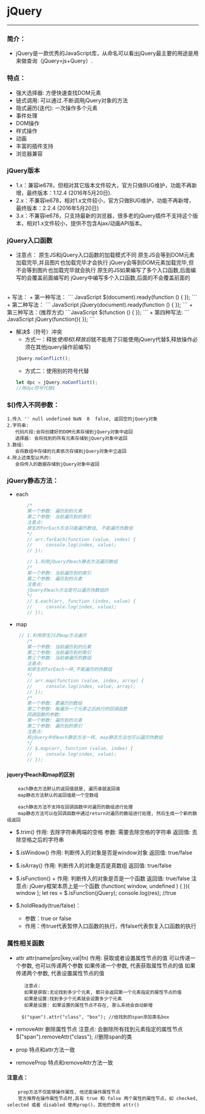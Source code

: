 # jQuery
-----
### 简介：
+ jQuery是一款优秀的JavaScript库，从命名可以看出jQuery最主要的用途是用来做查询（jQuery=js+Query）.

### 特点：
+ 强大选择器: 方便快速查找DOM元素
+ 链式调用: 可以通过.不断调用jQuery对象的方法
+ 隐式遍历(迭代): 一次操作多个元素
+ 事件处理
+ DOM操作
+ 样式操作
+ 动画
+ 丰富的插件支持
+ 浏览器兼容

### jQuery版本
+ 1.x：兼容ie678，但相对其它版本文件较大，官方只做BUG维护，功能不再新增，最终版本：1.12.4 (2016年5月20日).
+ 2.x：不兼容ie678，相对1.x文件较小，官方只做BUG维护，功能不再新增，最终版本：2.2.4 (2016年5月20日)
+ 3.x：不兼容ie678，只支持最新的浏览器，很多老的jQuery插件不支持这个版本，相对1.x文件较小，提供不包含Ajax/动画API版本。

### jQuery入口函数
+ 注意点：
        原生JS和jQuery入口函数的加载模式不同
        原生JS会等到DOM元素加载完毕,并且图片也加载完毕才会执行
        jQuery会等到DOM元素加载完毕,但不会等到图片也加载完毕就会执行
		原生的JS如果编写了多个入口函数,后面编写的会覆盖前面编写的
		jQuery中编写多个入口函数,后面的不会覆盖前面的
<br>
+ 写法：
	+ 第一种写法：
	``` JavaScript
	$(document).ready(function () {
       });
	```
	+ 第二种写法：
	``` JavaScript
	jQuery(document).ready(function () {
       });
	```
	+ 第三种写法：(推荐方式)
	```JavaScript
		 $(function () {
        });
	```
	+ 第四种写法:
		``` JavaScript
		jQuery(function(){
		});
		```
<br>

+ 解决$（符号）冲突
	+ 方式一：释放$使用权(释放后$就不能用了只能使用jQuery代替$,释放操作必须在其他jquery操作前编写)
	```javaScript
	jQuery.noConflict();
	``` 
	+ 方式二：使用别的符号代替
	```javaScript
	let dpc = jQuery.noConflict();
	//用dpc符号代替$
	```
 
### $()传入不同参数：
	1.传入 '' null undefined NaN  0  false, 返回空的jQuery对象
    2.字符串:
       代码片段:会将创建好的DOM元素存储到jQuery对象中返回
       选择器: 会将找到的所有元素存储到jQuery对象中返回
    3.数组:
       会将数组中存储的元素依次存储到jQuery对象中立返回
    4.除上述类型以外的:
       会将传入的数据存储到jQuery对象中返回
### jQuery静态方法：
+ each
	```JavaScript
		/*
        第一个参数: 遍历到的元素
        第二个参数: 当前遍历到的索引
        注意点:
        原生的forEach方法只能遍历数组, 不能遍历伪数组
        */
        // arr.forEach(function (value, index) {
        //     console.log(index, value);
        // });

        // 1.利用jQuery的each静态方法遍历数组
        /*
        第一个参数: 当前遍历到的索引
        第二个参数: 遍历到的元素
        注意点:
        jQuery的each方法是可以遍历伪数组的
        */
        // $.each(arr, function (index, value) {
        //     console.log(index, value);
        // });
	```

+ map
	```javaScript
	 // 1.利用原生JS的map方法遍历
        /*
        第一个参数: 当前遍历到的元素
        第二个参数: 当前遍历到的索引
        第三个参数: 当前被遍历的数组
        注意点:
        和原生的forEach一样,不能遍历的伪数组
        */
        // arr.map(function (value, index, array) {
        //     console.log(index, value, array);
        // });
        /*
        第一个参数: 要遍历的数组
        第二个参数: 每遍历一个元素之后执行的回调函数
        回调函数的参数:
        第一个参数: 遍历到的元素
        第二个参数: 遍历到的索引
        注意点:
        和jQuery中的each静态方法一样, map静态方法也可以遍历伪数组
        */
        // $.map(arr, function (value, index) {
        //     console.log(index, value);
        // });
	```

#### jquery中each和map的区别
        each静态方法默认的返回值就是, 遍历谁就返回谁
        map静态方法默认的返回值是一个空数组

        each静态方法不支持在回调函数中对遍历的数组进行处理
        map静态方法可以在回调函数中通过return对遍历的数组进行处理, 然后生成一个新的数组返回

+ $.trim() 
		作用: 去除字符串两端的空格
        参数: 需要去除空格的字符串
        返回值: 去除空格之后的字符串

+ $.isWindow()
		作用: 判断传入的对象是否是window对象
        返回值: true/false

+ $.isArray()
		作用: 判断传入的对象是否是真数组
        返回值: true/false

+ $.isFunction()
		+ 作用: 判断传入的对象是否是一个函数
        返回值: true/false
		 注意点:
        jQuery框架本质上是一个函数
        (function( window, undefined ) {
         })( window );
        let res = $.isFunction(jQuery);
        console.log(res); //true

+ $.holdReady(true/false)：
	+ 参数：true or false
	+ 作用：传true代表暂停入口函数的执行，传false代表恢复入口函数的执行
		

### 属性相关函数
+ attr
		attr(name|pro|key,val|fn)
        作用: 获取或者设置属性节点的值
         可以传递一个参数, 也可以传递两个参数
         如果传递一个参数, 代表获取属性节点的值
         如果传递两个参数, 代表设置属性节点的值

         注意点:
         如果是获取:无论找到多少个元素, 都只会返回第一个元素指定的属性节点的值
         如果是设置:找到多少个元素就会设置多少个元素
         如果是设置: 如果设置的属性节点不存在, 那么系统会自动新增

		$("span").attr("class", "box"); //给找到的span添加类名box	

+ removeAttr
		删除属性节点
        注意点:
        会删除所有找到元素指定的属性节点
		$("span").removeAttr("class"); //删除span的类

+ prop
		特点和attr方法一致

+ removeProp
		特点和removeAttr方法一致

#### 注意点：
		prop方法不仅能够操作属性, 他还能操作属性节点
        官方推荐在操作属性节点时,具有 true 和 false 两个属性的属性节点，如 checked, selected 或者 disabled 使用prop()，其他的使用 attr()
